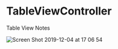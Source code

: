 # TableViewController

Table View Notes

![Screen Shot 2019-12-04 at 17 06 54](https://user-images.githubusercontent.com/24994818/70189304-93f01600-16b8-11ea-8195-8bd96f531257.png)
